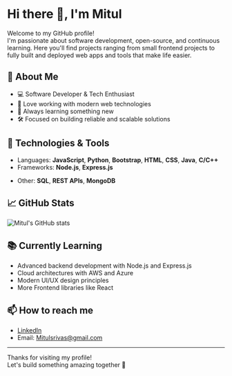 # Hi there 👋, I'm Mitul

Welcome to my GitHub profile!  
I'm passionate about software development, open-source, and continuous learning. Here you'll find projects ranging from small frontend projects to fully built and deployed web apps and tools that make life easier.

## 🌟 About Me

- 💻 Software Developer & Tech Enthusiast
- 🚀 Love working with modern web technologies
- 🧠 Always learning something new
- 🛠️ Focused on building reliable and scalable solutions

## 🔧 Technologies & Tools

- Languages: **JavaScript**, **Python**, **Bootstrap**, **HTML**, **CSS**, **Java**, **C/C++**
- Frameworks: **Node.js**, **Express.js**
<!--- Cloud: **AWS**, **Azure**
- DevOps: **Docker**, **GitHub Actions**, **CI/CD** -->
- Other: **SQL**, **REST APIs**, **MongoDB**

## 📈 GitHub Stats

![Mitul's GitHub stats](https://github-readme-stats.vercel.app/api?username=Mitul82&show_icons=true&theme=radical)

## 📚 Currently Learning

- Advanced backend development with Node.js and Express.js
- Cloud architectures with AWS and Azure
- Modern UI/UX design principles
- More Frontend libraries like React

## 📫 How to reach me

- [LinkedIn](https://www.linkedin.com/in/mitul82/)
- Email: Mitulsrivas@gmail.com
---

Thanks for visiting my profile!  
Let's build something amazing together 🚀
